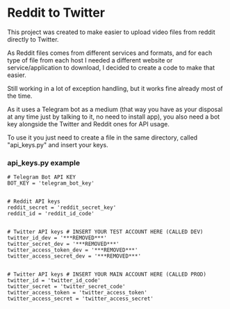 # Reddit to Twitter

This project was created to make easier to upload video files from reddit directly to Twitter.

As Reddit files comes from different services and formats, and for each type of file from each host I needed a different
website or service/application to download, I decided to create a code to make that easier.

Still working in a lot of exception handling, but it works fine already most of the time.


As it uses a Telegram bot as a medium (that way you have as your disposal at any time just by talking to it, no need to 
install app), you also need a bot key alongside the Twitter and Reddit ones for API usage.


To use it you just need to create a file in the same directory, called "api_keys.py" and insert your keys.

### api_keys.py example

```
# Telegram Bot API KEY
BOT_KEY = 'telegram_bot_key'


# Reddit API keys
reddit_secret = 'reddit_secret_key'
reddit_id = 'reddit_id_code'


# Twitter API keys # INSERT YOUR TEST ACCOUNT HERE (CALLED DEV)
twitter_id_dev = '***REMOVED***'
twitter_secret_dev = '***REMOVED***'
twitter_access_token_dev = '***REMOVED***'
twitter_access_secret_dev = '***REMOVED***'


# Twitter API keys # INSERT YOUR MAIN ACCOUNT HERE (CALLED PROD)
twitter_id = 'twitter_id_code'
twitter_secret = 'twitter_secret_code'
twitter_access_token = 'twitter_access_token'
twitter_access_secret = 'twitter_access_secret'
```

 

